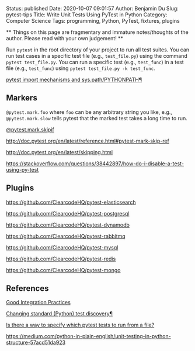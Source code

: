 Status: published
Date: 2020-10-07 09:01:57
Author: Benjamin Du
Slug: pytest-tips
Title: Write Unit Tests Using PyTest in Python
Category: Computer Science
Tags: programming, Python, PyTest, fixtures, plugins

**
Things on this page are fragmentary and immature notes/thoughts of the author.
Please read with your own judgement!
**

Run `pytest` in the root directory of your project to run all test suites. 
You can run test cases in a specific test file (e.g., `test_file.py`) 
using the command `pytest test_file.py`.
You can run a specific test (e.g., `test_func`) 
in a test file (e.g., `test_func`) using `pytest test_file.py -k test_func`.

[pytest import mechanisms and sys.path/PYTHONPATH¶](https://docs.pytest.org/en/stable/pythonpath.html#import-modes)



## Markers

`@pytest.mark.foo` where `foo` can be any arbitrary string you like, 
e.g., `@pytest.mark.slow` tells pytest that the marked test takes a long time to run.

[@pytest.mark.skipif](http://doc.pytest.org/en/latest/reference.html#pytest-mark-skipif)

http://doc.pytest.org/en/latest/reference.html#pytest-mark-skip-ref

http://doc.pytest.org/en/latest/skipping.html

https://stackoverflow.com/questions/38442897/how-do-i-disable-a-test-using-py-test


## Plugins

https://github.com/ClearcodeHQ/pytest-elasticsearch

https://github.com/ClearcodeHQ/pytest-postgresql


https://github.com/ClearcodeHQ/pytest-dynamodb

https://github.com/ClearcodeHQ/pytest-rabbitmq

https://github.com/ClearcodeHQ/pytest-mysql

https://github.com/ClearcodeHQ/pytest-redis

https://github.com/ClearcodeHQ/pytest-mongo


## References

[Good Integration Practices](https://docs.pytest.org/en/stable/goodpractices.html#test-package-name)

[Changing standard (Python) test discovery¶](https://docs.pytest.org/en/stable/example/pythoncollection.html)

[Is there a way to specify which pytest tests to run from a file?](https://stackoverflow.com/questions/36456920/is-there-a-way-to-specify-which-pytest-tests-to-run-from-a-file)

https://medium.com/python-in-plain-english/unit-testing-in-python-structure-57acd51da923